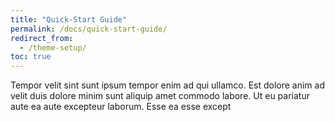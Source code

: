 ```yaml
---
title: "Quick-Start Guide"
permalink: /docs/quick-start-guide/
redirect_from:
  - /theme-setup/
toc: true
---
```



Tempor velit sint sunt ipsum tempor enim ad qui ullamco. Est dolore anim ad velit duis dolore minim sunt aliquip amet commodo labore. Ut eu pariatur aute ea aute excepteur laborum. Esse ea esse except